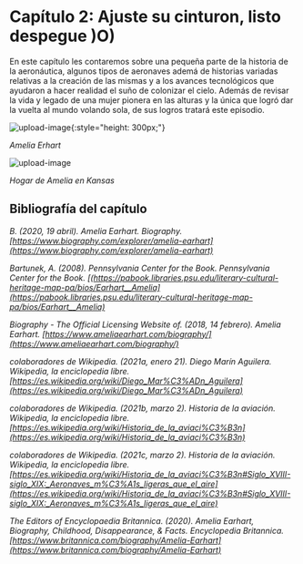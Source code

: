 # Capítulo 2: Ajuste su cinturon, listo despegue )O)

En este capítulo les contaremos sobre una pequeña parte de la historia de la aeronáutica, algunos tipos de aeronaves ademá de historias variadas relativas a la creación de las mismas y a los avances tecnológicos que ayudaron a hacer realidad el suño de colonizar el cielo. Además de revisar la vida y legado de una mujer pionera en las alturas y la única que logró dar la vuelta al mundo volando sola, de sus logros tratará este episodio.


![upload-image](https://cdn.britannica.com/78/164578-050-634E4E33/Amelia-Earhart.jpg){:style="height: 300px;"}

*Amelia Erhart*

![upload-image](https://cdn.britannica.com/s:690x388,c:crop/69/152769-004-1FD2E12E/Childhood-home-Amelia-Earhart-Atchison-Kansas.jpg)

*Hogar de Amelia en Kansas*


## Bibliografía del capítulo

*B. (2020, 19 abril). Amelia Earhart. Biography. [https://www.biography.com/explorer/amelia-earhart](https://www.biography.com/explorer/amelia-earhart)*

*Bartunek, A. (2008). Pennsylvania Center for the Book. Pennsylvania Center for the Book. [(https://pabook.libraries.psu.edu/literary-cultural-heritage-map-pa/bios/Earhart__Amelia](https://pabook.libraries.psu.edu/literary-cultural-heritage-map-pa/bios/Earhart__Amelia)*

*Biography - The Official Licensing Website of. (2018, 14 febrero). Amelia Earhart. [https://www.ameliaearhart.com/biography/](https://www.ameliaearhart.com/biography/)*

*colaboradores de Wikipedia. (2021a, enero 21). Diego Marín Aguilera. Wikipedia, la enciclopedia libre. [https://es.wikipedia.org/wiki/Diego_Mar%C3%ADn_Aguilera](https://es.wikipedia.org/wiki/Diego_Mar%C3%ADn_Aguilera)*

*colaboradores de Wikipedia. (2021b, marzo 2). Historia de la aviación. Wikipedia, la enciclopedia libre. [https://es.wikipedia.org/wiki/Historia_de_la_aviaci%C3%B3n](https://es.wikipedia.org/wiki/Historia_de_la_aviaci%C3%B3n)*

*colaboradores de Wikipedia. (2021c, marzo 2). Historia de la aviación. Wikipedia, la enciclopedia libre. [https://es.wikipedia.org/wiki/Historia_de_la_aviaci%C3%B3n#Siglo_XVIII-siglo_XIX:_Aeronaves_m%C3%A1s_ligeras_que_el_aire](https://es.wikipedia.org/wiki/Historia_de_la_aviaci%C3%B3n#Siglo_XVIII-siglo_XIX:_Aeronaves_m%C3%A1s_ligeras_que_el_aire)*

*The Editors of Encyclopaedia Britannica. (2020). Amelia Earhart, Biography, Childhood, Disappearance, & Facts. Encyclopedia Britannica. [https://www.britannica.com/biography/Amelia-Earhart](https://www.britannica.com/biography/Amelia-Earhart)*


